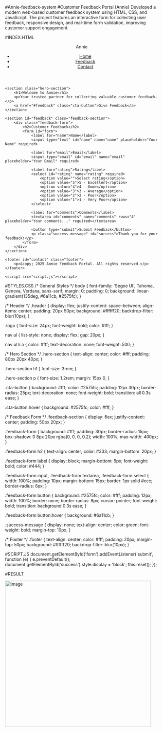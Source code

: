 #Annie-feedback-system
#Customer Feedback Portal (Annie)
Developed a modern web-based customer feedback system using HTML, CSS, and JavaScript. The project features an interactive form for collecting user feedback, responsive design, and real-time form validation, improving customer support engagement.

#INDEX.HTML
<!DOCTYPE html>
<html lang="en">

<head>
    <meta charset="UTF-8">
    <meta name="viewport" content="width=device-width, initial-scale=1.0">
    <title>Annie - Customer Feedback Portal</title>
    <link rel="stylesheet" href="style.css">
</head>

<body>
    <header class="header">
        <div class="logo">Annie</div>
        <nav>
            <ul>
                <li><a href="#">Home</a></li>
                <li><a href="#feedback">Feedback</a></li>
                <li><a href="#contact">Contact</a></li>
            </ul>
        </nav>
    </header>

    <section class="hero-section">
        <h1>Welcome to Annie</h1>
        <p>Your trusted partner for collecting valuable customer feedback.</p>
        <a href="#feedback" class="cta-button">Give Feedback</a>
    </section>

    <section id="feedback" class="feedback-section">
        <div class="feedback-form">
            <h2>Customer Feedback</h2>
            <form id="form">
                <label for="name">Name</label>
                <input type="text" id="name" name="name" placeholder="Your Name" required>

                <label for="email">Email</label>
                <input type="email" id="email" name="email" placeholder="Your Email" required>

                <label for="rating">Rating</label>
                <select id="rating" name="rating" required>
                    <option value="">Select rating</option>
                    <option value="5">5 - Excellent</option>
                    <option value="4">4 - Good</option>
                    <option value="3">3 - Average</option>
                    <option value="2">2 - Poor</option>
                    <option value="1">1 - Very Poor</option>
                </select>

                <label for="comments">Comments</label>
                <textarea id="comments" name="comments" rows="4" placeholder="Your comments..." required></textarea>

                <button type="submit">Submit Feedback</button>
                <p class="success-message" id="success">Thank you for your feedback!</p>
            </form>
        </div>
    </section>

    <footer id="contact" class="footer">
        <p>&copy; 2025 Annie Feedback Portal. All rights reserved.</p>
    </footer>

    <script src="script.js"></script>
</body>

</html>
 
  #STYLES.CSS
   /* General Styles */
body {
    font-family: 'Segoe UI', Tahoma, Geneva, Verdana, sans-serif;
    margin: 0;
    padding: 0;
    background: linear-gradient(135deg, #6a11cb, #2575fc);
}

/* Header */
.header {
    display: flex;
    justify-content: space-between;
    align-items: center;
    padding: 20px 50px;
    background: #ffffff20;
    backdrop-filter: blur(10px);
}

.logo {
    font-size: 24px;
    font-weight: bold;
    color: #fff;
}

nav ul {
    list-style: none;
    display: flex;
    gap: 20px;
}

nav ul li a {
    color: #fff;
    text-decoration: none;
    font-weight: 500;
}

/* Hero Section */
.hero-section {
    text-align: center;
    color: #fff;
    padding: 80px 20px 40px;
}

.hero-section h1 {
    font-size: 3rem;
}

.hero-section p {
    font-size: 1.2rem;
    margin: 15px 0;
}

.cta-button {
    background: #fff;
    color: #2575fc;
    padding: 12px 30px;
    border-radius: 25px;
    text-decoration: none;
    font-weight: bold;
    transition: all 0.3s ease;
}

.cta-button:hover {
    background: #2575fc;
    color: #fff;
}

/* Feedback Form */
.feedback-section {
    display: flex;
    justify-content: center;
    padding: 50px 20px;
}

.feedback-form {
    background: #fff;
    padding: 30px;
    border-radius: 15px;
    box-shadow: 0 8px 20px rgba(0, 0, 0, 0.2);
    width: 100%;
    max-width: 400px;
}

.feedback-form h2 {
    text-align: center;
    color: #333;
    margin-bottom: 20px;
}

.feedback-form label {
    display: block;
    margin-bottom: 5px;
    font-weight: bold;
    color: #444;
}

.feedback-form input,
.feedback-form textarea,
.feedback-form select {
    width: 100%;
    padding: 10px;
    margin-bottom: 15px;
    border: 1px solid #ccc;
    border-radius: 8px;
}

.feedback-form button {
    background: #2575fc;
    color: #fff;
    padding: 12px;
    width: 100%;
    border: none;
    border-radius: 8px;
    cursor: pointer;
    font-weight: bold;
    transition: background 0.3s ease;
}

.feedback-form button:hover {
    background: #6a11cb;
}

.success-message {
    display: none;
    text-align: center;
    color: green;
    font-weight: bold;
    margin-top: 10px;
}

/* Footer */
.footer {
    text-align: center;
    color: #fff;
    padding: 20px;
    margin-top: 50px;
    background: #ffffff20;
    backdrop-filter: blur(10px);
}



#SCRIPT.JS
document.getElementById('form').addEventListener('submit', function (e) {
    e.preventDefault();
    document.getElementById('success').style.display = 'block';
    this.reset();
});


#RESULT

<img width="478" alt="image" src="https://github.com/user-attachments/assets/84ea6c1d-b532-4153-92b0-53b571b9f979" />

 
